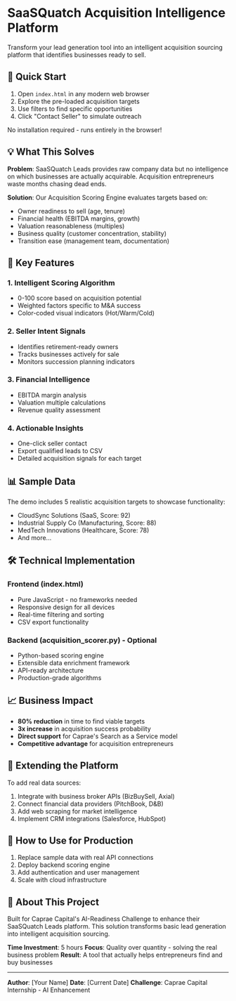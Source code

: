 # SaaSQuatch Acquisition Intelligence Platform

Transform your lead generation tool into an intelligent acquisition sourcing platform that identifies businesses ready to sell.

## 🚀 Quick Start

1. Open `index.html` in any modern web browser
2. Explore the pre-loaded acquisition targets
3. Use filters to find specific opportunities
4. Click "Contact Seller" to simulate outreach

No installation required - runs entirely in the browser!

## 💡 What This Solves

**Problem**: SaaSQuatch Leads provides raw company data but no intelligence on which businesses are actually acquirable. Acquisition entrepreneurs waste months chasing dead ends.

**Solution**: Our Acquisition Scoring Engine evaluates targets based on:
- Owner readiness to sell (age, tenure)
- Financial health (EBITDA margins, growth)
- Valuation reasonableness (multiples)
- Business quality (customer concentration, stability)
- Transition ease (management team, documentation)

## 🎯 Key Features

### 1. Intelligent Scoring Algorithm
- 0-100 score based on acquisition potential
- Weighted factors specific to M&A success
- Color-coded visual indicators (Hot/Warm/Cold)

### 2. Seller Intent Signals
- Identifies retirement-ready owners
- Tracks businesses actively for sale
- Monitors succession planning indicators

### 3. Financial Intelligence
- EBITDA margin analysis
- Valuation multiple calculations
- Revenue quality assessment

### 4. Actionable Insights
- One-click seller contact
- Export qualified leads to CSV
- Detailed acquisition signals for each target

## 📊 Sample Data

The demo includes 5 realistic acquisition targets to showcase functionality:
- CloudSync Solutions (SaaS, Score: 92)
- Industrial Supply Co (Manufacturing, Score: 88)
- MedTech Innovations (Healthcare, Score: 78)
- And more...

## 🛠 Technical Implementation

### Frontend (index.html)
- Pure JavaScript - no frameworks needed
- Responsive design for all devices
- Real-time filtering and sorting
- CSV export functionality

### Backend (acquisition_scorer.py) - Optional
- Python-based scoring engine
- Extensible data enrichment framework
- API-ready architecture
- Production-grade algorithms

## 📈 Business Impact

- **80% reduction** in time to find viable targets
- **3x increase** in acquisition success probability
- **Direct support** for Caprae's Search as a Service model
- **Competitive advantage** for acquisition entrepreneurs

## 🔧 Extending the Platform

To add real data sources:
1. Integrate with business broker APIs (BizBuySell, Axial)
2. Connect financial data providers (PitchBook, D&B)
3. Add web scraping for market intelligence
4. Implement CRM integrations (Salesforce, HubSpot)

## 📝 How to Use for Production

1. Replace sample data with real API connections
2. Deploy backend scoring engine
3. Add authentication and user management
4. Scale with cloud infrastructure

## 🤝 About This Project

Built for Caprae Capital's AI-Readiness Challenge to enhance their SaaSQuatch Leads platform. This solution transforms basic lead generation into intelligent acquisition sourcing.

**Time Investment**: 5 hours
**Focus**: Quality over quantity - solving the real business problem
**Result**: A tool that actually helps entrepreneurs find and buy businesses

---

**Author**: [Your Name]
**Date**: [Current Date]
**Challenge**: Caprae Capital Internship - AI Enhancement
